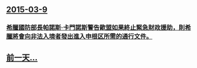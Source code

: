 ## [2015-03-9](/zh/news/2015/03/9/index.md)

### [希臘國防部長帕諾斯·卡門諾斯警告歐盟如果終止緊急財政援助，則希臘將會向非法入境者發出進入申根区所需的通行文件。 ](/zh/news/2015/03/9/希臘國防部長帕諾斯-卡門諾斯警告歐盟如果終止緊急財政援助-則希臘將會向非法入境者發出進入申根区所需的通行文件.md)
## [前一天...](/zh/news/2015/03/8/index.md)

